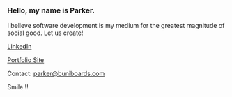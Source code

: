 ### Hello, my name is Parker. 

I believe software development is my medium for the greatest magnitude of social good. Let us create! 

[LinkedIn](https://www.linkedin.com/in/parkerconrad01/)

[Portfolio Site](https://parkercon.github.io/hey-im-parker/)

Contact: <parker@buniboards.com>

Smile !!
<!--
**parkercon/parkercon** is a ✨ _special_ ✨ repository because its `README.md` (this file) appears on your GitHub profile.

Here are some ideas to get you started:

- 🔭 I’m currently working on ...
- 🌱 I’m currently learning ...
- 👯 I’m looking to collaborate on ...
- 🤔 I’m looking for help with ...
- 💬 Ask me about ...
- 📫 How to reach me: ...
- 😄 Pronouns: ...
- ⚡ Fun fact: ...
-->
